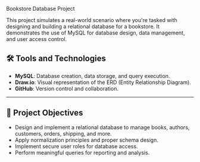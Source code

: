 Bookstore Database Project

This project simulates a real-world scenario where you're tasked with designing and building a relational database for a bookstore. It demonstrates the use of MySQL for database design, data management, and user access control.

## 🛠️ Tools and Technologies
- **MySQL**: Database creation, data storage, and query execution.
- **Draw.io**: Visual representation of the ERD (Entity Relationship Diagram).
- **GitHub**: Version control and collaboration.

---

## 📌 Project Objectives

- Design and implement a relational database to manage books, authors, customers, orders, shipping, and more.
- Apply normalization principles and proper schema design.
- Implement secure user roles for database access.
- Perform meaningful queries for reporting and analysis.

